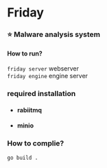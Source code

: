 # Friday <br/>
### ⭐ Malware analysis system
#### How to run?
`friday server` webserver
<br>
`friday engine` engine server
<br>
### required installation
- #### rabiitmq
- #### minio
### How to complie?
`go build .`
